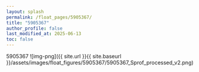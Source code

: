 ```yaml
---
layout: splash
permalink: /float_pages/5905367/
title: "5905367"
author_profile: false
last_modified_at: 2025-06-13
toc: false
---
```

 
5905367
![img-png]({{ site.url }}{{ site.baseurl }}/assets/images/float_figures/5905367/5905367_Sprof_processed_v2.png)